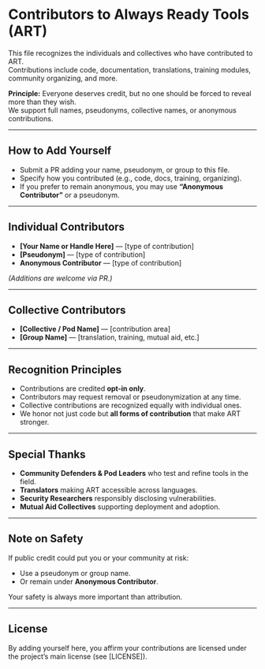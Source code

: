 # Contributors to Always Ready Tools (ART)

This file recognizes the individuals and collectives who have contributed to ART.  
Contributions include code, documentation, translations, training modules, community organizing, and more.  

**Principle:** Everyone deserves credit, but no one should be forced to reveal more than they wish.  
We support full names, pseudonyms, collective names, or anonymous contributions.

---

## How to Add Yourself

- Submit a PR adding your name, pseudonym, or group to this file.  
- Specify how you contributed (e.g., code, docs, training, organizing).  
- If you prefer to remain anonymous, you may use **“Anonymous Contributor”** or a pseudonym.  

---

## Individual Contributors

- **[Your Name or Handle Here]** — [type of contribution]  
- **[Pseudonym]** — [type of contribution]  
- **Anonymous Contributor** — [type of contribution]  

*(Additions are welcome via PR.)*  

---

## Collective Contributors

- **[Collective / Pod Name]** — [contribution area]  
- **[Group Name]** — [translation, training, mutual aid, etc.]  

---

## Recognition Principles

- Contributions are credited **opt-in only**.  
- Contributors may request removal or pseudonymization at any time.  
- Collective contributions are recognized equally with individual ones.  
- We honor not just code but **all forms of contribution** that make ART stronger.  

---

## Special Thanks

- **Community Defenders & Pod Leaders** who test and refine tools in the field.  
- **Translators** making ART accessible across languages.  
- **Security Researchers** responsibly disclosing vulnerabilities.  
- **Mutual Aid Collectives** supporting deployment and adoption.  

---

## Note on Safety

If public credit could put you or your community at risk:  
- Use a pseudonym or group name.  
- Or remain under **Anonymous Contributor**.  

Your safety is always more important than attribution.  

---

## License

By adding yourself here, you affirm your contributions are licensed under the project’s main license (see [LICENSE]).  
